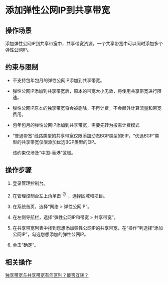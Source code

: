# 添加弹性公网IP到共享带宽<a name="vpc010006"></a>

## 操作场景<a name="section15598193716333"></a>

添加弹性公网IP到共享带宽中，共享带宽资源。一个共享带宽中可以同时添加多个弹性公网IP。

## 约束与限制<a name="section02581011712"></a>

-   不支持包年包月的弹性公网IP添加到共享带宽。
-   弹性公网IP添加到共享带宽后，原本的带宽大小无效，将使用共享带宽进行限速。
-   弹性公网IP原本的独享带宽将会被删除，不再计费，不会额外计算流量和带宽费用。
-   包年包月的弹性公网IP添加到共享带宽，需要先转为按需计费模式
-   “普通带宽”线路类型的共享带宽仅限添加动态BGP类型的EIP，“优选BGP”类型的共享带宽仅限添加优选BGP类型的EIP。

    该约束仅涉及“中国-香港”区域。


## 操作步骤<a name="section67201052194510"></a>

1.  登录管理控制台。

1.  在管理控制台左上角单击![](figures/icon-region.png)，选择区域和项目。
2.  在系统首页，选择“网络 \> 弹性公网IP”。
3.  在左侧导航栏，选择“弹性公网IP和带宽 \> 共享带宽”。
4.  在共享带宽列表中找到您想添加弹性公网IP的共享带宽，在“操作”列选择“添加公网IP”，勾选您想添加的弹性公网IP。
5.  单击“确定”。

## 相关操作<a name="section10852154514166"></a>

[独享带宽与共享带宽有何区别？能否互转？](https://support.huaweicloud.com/vpc_faq/faq_bandwidth_0003.html)

